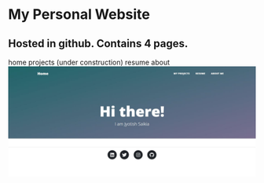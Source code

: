 # My Personal Website    
## Hosted in github. Contains 4 pages.                    
home
projects (under construction)
resume
about
![alt text](https://github.com/jsaikia44/jsaikia44.github.io/blob/main/Capture.JPG?raw=true)
